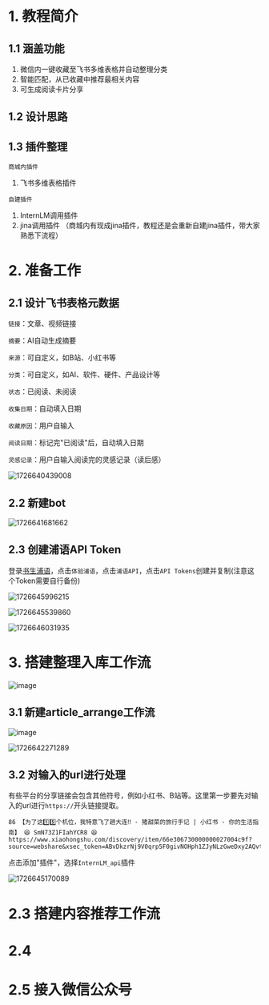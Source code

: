 # 1. 教程简介

## 1.1 涵盖功能

1. 微信内一键收藏至飞书多维表格并自动整理分类
2. 智能匹配，从已收藏中推荐最相关内容
3. 可生成阅读卡片分享

## 1.2 设计思路

## 1.3 插件整理

```商城内插件```

1. 飞书多维表格插件
   
```自建插件```

1. InternLM调用插件
2. jina调用插件    （商城内有现成jina插件，教程还是会重新自建jina插件，带大家熟悉下流程）

# 2. 准备工作

## 2.1 设计飞书表格元数据

```链接```：文章、视频链接

```摘要```：AI自动生成摘要

```来源```：可自定义，如B站、小红书等

```分类```：可自定义，如AI、软件、硬件、产品设计等

```状态```：已阅读、未阅读

```收集日期```：自动填入日期

```收藏原因```：用户自输入

```阅读日期```：标记完"已阅读"后，自动填入日期

```灵感记录```：用户自输入阅读完的灵感记录（读后感）

![1726640439008](https://github.com/user-attachments/assets/8ab4f48f-d968-4714-b989-9aa4eef87261)


## 2.2 新建bot

![1726641681662](https://github.com/user-attachments/assets/7346093e-386d-42dc-9481-ee39386ddce3)

## 2.3 创建浦语API Token

登录[书生浦语](https://internlm.intern-ai.org.cn/)，点击```体验浦语```，点击```浦语API```，点击```API Tokens```创建并复制(注意这个Token需要自行备份)

![1726645996215](https://github.com/user-attachments/assets/c16f28ce-9037-4923-b3ee-4eb338a2ab39)

![1726645539860](https://github.com/user-attachments/assets/3abfa68c-1864-4b6d-856f-e9c0237f5e22)

![1726646031935](https://github.com/user-attachments/assets/372da080-91f4-429b-b7e4-91d1b14ac28e)

# 3. 搭建整理入库工作流

![image](https://github.com/user-attachments/assets/25bd9f09-b49c-4423-9bac-9c0217f332fe)

## 3.1 新建article_arrange工作流

![image](https://github.com/user-attachments/assets/a516bafd-d3c9-4c2b-be63-6bf54a5f3fff)

![1726642271289](https://github.com/user-attachments/assets/33307810-4794-4c2d-a023-8e43d3ac23ea)

## 3.2 对输入的url进行处理

有些平台的分享链接会包含其他符号，例如小红书、B站等。这里第一步要先对输入的url进行```https://```开头链接提取。

```
86 【为了这1️⃣5️⃣个机位，我特意飞了趟大连‼️ - 猪甜菜的旅行手记 | 小红书 - 你的生活指南】 😆 SmN73Z1FIahYCR8 😆 https://www.xiaohongshu.com/discovery/item/66e306730000000027004c9f?source=webshare&xsec_token=ABvDkzrNj9V0qrp5F0givNOHph1ZJyNLzGweDxy2AQvt4=&xsec_source=pc_share
```

点击添加"插件"，选择```InternLM_api```插件

![1726645170089](https://github.com/user-attachments/assets/618625f7-720c-45a7-80d7-0dc0a96b2b60)


# 2.3 搭建内容推荐工作流

# 2.4 

# 2.5 接入微信公众号
